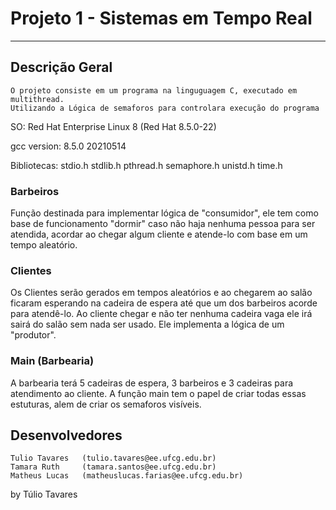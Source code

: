 
# Projeto 1 - Sistemas em Tempo Real

---

## Descrição Geral

    O projeto consiste em um programa na linguguagem C, executado em multithread.
    Utilizando a Lógica de semaforos para controlara execução do programa

SO:
    Red Hat Enterprise Linux 8 (Red Hat 8.5.0-22)

gcc version:
    8.5.0 20210514

Bibliotecas:
    stdio.h
    stdlib.h
    pthread.h
    semaphore.h
    unistd.h
    time.h

### Barbeiros

Função destinada para implementar lógica de "consumidor", ele tem como base de funcionamento
"dormir" caso não haja nenhuma pessoa para ser atendida, acordar ao chegar algum cliente 
e atende-lo com base em um tempo aleatório.

### Clientes

Os Clientes serão gerados em tempos aleatórios e ao chegarem ao salão ficaram esperando na cadeira
de espera até que um dos barbeiros acorde para atendê-lo. Ao cliente chegar e não ter nenhuma cadeira vaga
ele irá sairá do salão sem nada ser usado. Ele implementa a lógica de um "produtor".

### Main (Barbearia)

A barbearia terá 5 cadeiras de espera, 3 barbeiros e 3 cadeiras para atendimento ao cliente.
A função main tem o papel de criar todas essas estuturas, alem de criar os semaforos visíveis.

## Desenvolvedores

    Tulio Tavares   (tulio.tavares@ee.ufcg.edu.br)
    Tamara Ruth     (tamara.santos@ee.ufcg.edu.br)
    Matheus Lucas   (matheuslucas.farias@ee.ufcg.edu.br)


by Túlio Tavares

